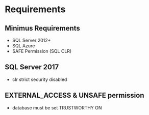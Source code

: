 # Requirements

## Minimus Requirements

- SQL Server 2012+
- SQL Azure
- SAFE Permission (SQL CLR)

## SQL Server 2017
- clr strict security disabled

## EXTERNAL_ACCESS & UNSAFE permission
- database must be set TRUSTWORTHY ON

